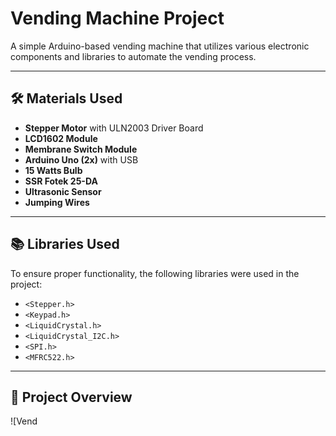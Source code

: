 # Vending Machine Project

A simple Arduino-based vending machine that utilizes various electronic components and libraries to automate the vending process.

---

## 🛠️ **Materials Used**
- **Stepper Motor** with ULN2003 Driver Board  
- **LCD1602 Module**  
- **Membrane Switch Module**  
- **Arduino Uno (2x)** with USB  
- **15 Watts Bulb**  
- **SSR Fotek 25-DA**  
- **Ultrasonic Sensor**  
- **Jumping Wires**

---

## 📚 **Libraries Used**
To ensure proper functionality, the following libraries were used in the project:
- `<Stepper.h>`  
- `<Keypad.h>`  
- `<LiquidCrystal.h>`  
- `<LiquidCrystal_I2C.h>`  
- `<SPI.h>`  
- `<MFRC522.h>`  

---

## 📸 **Project Overview**
![Vend
